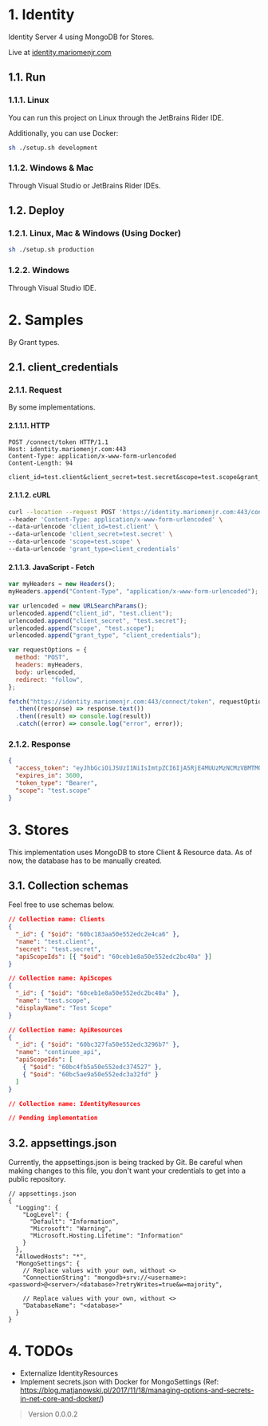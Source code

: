 # 1. Identity

Identity Server 4 using MongoDB for Stores.

Live at [identity.mariomenjr.com](https://identity.mariomenjr.com/)

## 1.1. Run

### 1.1.1. Linux

You can run this project on Linux through the JetBrains Rider IDE.

Additionally, you can use Docker:

```bash
sh ./setup.sh development
```

### 1.1.2. Windows & Mac

Through Visual Studio or JetBrains Rider IDEs.

## 1.2. Deploy

### 1.2.1. Linux, Mac & Windows (Using Docker)

```bash
sh ./setup.sh production
```

### 1.2.2. Windows

Through Visual Studio IDE.

# 2. Samples

By Grant types.

## 2.1. client_credentials

### 2.1.1. Request

By some implementations.

#### 2.1.1.1. HTTP

```http
POST /connect/token HTTP/1.1
Host: identity.mariomenjr.com:443
Content-Type: application/x-www-form-urlencoded
Content-Length: 94

client_id=test.client&client_secret=test.secret&scope=test.scope&grant_type=client_credentials
```

#### 2.1.1.2. cURL

```bash
curl --location --request POST 'https://identity.mariomenjr.com:443/connect/token' \
--header 'Content-Type: application/x-www-form-urlencoded' \
--data-urlencode 'client_id=test.client' \
--data-urlencode 'client_secret=test.secret' \
--data-urlencode 'scope=test.scope' \
--data-urlencode 'grant_type=client_credentials'
```

#### 2.1.1.3. JavaScript - Fetch

```javascript
var myHeaders = new Headers();
myHeaders.append("Content-Type", "application/x-www-form-urlencoded");

var urlencoded = new URLSearchParams();
urlencoded.append("client_id", "test.client");
urlencoded.append("client_secret", "test.secret");
urlencoded.append("scope", "test.scope");
urlencoded.append("grant_type", "client_credentials");

var requestOptions = {
  method: "POST",
  headers: myHeaders,
  body: urlencoded,
  redirect: "follow",
};

fetch("https://identity.mariomenjr.com:443/connect/token", requestOptions)
  .then((response) => response.text())
  .then((result) => console.log(result))
  .catch((error) => console.log("error", error));
```

### 2.1.2. Response

```json
{
  "access_token": "eyJhbGciOiJSUzI1NiIsImtpZCI6IjA5RjE4MUUzMzNCMzVBMTM0RTQ3MjE1ODZENjgyRjUwIiwidHlwIjoiYXQrand0In0.eyJuYmYiOjE2MjQxNjExNDMsImV4cCI6MTYyNDE2NDc0MywiaXNzIjoiaHR0cDovL2lkZW50aXR5Lm1hcmlvbWVuanIuY29tIiwiY2xpZW50X2lkIjoidGVzdC5jbGllbnQiLCJqdGkiOiIyNTc5MEM0QUZGNzQ3NTZDNzM5RjQ4RjEzRkUyMDc2RSIsImlhdCI6MTYyNDE2MTE0Mywic2NvcGUiOlsidGVzdC5zY29wZSJdfQ.sm91IYPIn2O5c1BukDrhJPYMqmFl48f5CBaDdpUCrCdWt9oUKCF_w4etyfEbb7wfb94zzbxOQvdLCVQKshh7abFaA5AGgi9jBDkrpEBIxwlnNcjNAo6GG_W1h9lZ9BdxW3kXSUEvL8h1JQMbWRiaQmJcrJCH0m-Nv2NiRDSJ0rJyes73Aa2IVHJRwQ4WvwdNxRLE5Zg03w9X70_KARN7rdppkZiyEZCoCpR-58DVxlhs6uJuetFIE-sUCpb52xTM3u5-0uZm3VgsP41boc0BfAuSt71RnDhf9-flCoRezAXcBSCXymiaxiUTRETAQsDXSKAwWG33Zb3_m9joEHijVg",
  "expires_in": 3600,
  "token_type": "Bearer",
  "scope": "test.scope"
}
```

# 3. Stores

This implementation uses MongoDB to store Client & Resource data. As of now, the database has to be manually created.

## 3.1. Collection schemas

Feel free to use schemas below.

```json
// Collection name: Clients
{
  "_id": { "$oid": "60bc183aa50e552edc2e4ca6" },
  "name": "test.client",
  "secret": "test.secret",
  "apiScopeIds": [{ "$oid": "60ceb1e8a50e552edc2bc40a" }]
}
```

```json
// Collection name: ApiScopes
{
  "_id": { "$oid": "60ceb1e8a50e552edc2bc40a" },
  "name": "test.scope",
  "displayName": "Test Scope"
}
```

```json
// Collection name: ApiResources
{
  "_id": { "$oid": "60bc327fa50e552edc3296b7" },
  "name": "continuee_api",
  "apiScopeIds": [
    { "$oid": "60bc4fb5a50e552edc374527" },
    { "$oid": "60bc5ae9a50e552edc3a32fd" }
  ]
}
```

```json
// Collection name: IdentityResources

// Pending implementation
```

## 3.2. appsettings.json

Currently, the appsettings.json is being tracked by Git. Be careful when making changes to this file, you don't want your credentials to get into a public repository.

```json5
// appsettings.json
{
  "Logging": {
    "LogLevel": {
      "Default": "Information",
      "Microsoft": "Warning",
      "Microsoft.Hosting.Lifetime": "Information"
    }
  },
  "AllowedHosts": "*",
  "MongoSettings": {
    // Replace values with your own, without <>
    "ConnectionString": "mongodb+srv://<username>:<password>@<server>/<database>?retryWrites=true&w=majority",

    // Replace values with your own, without <>
    "DatabaseName": "<database>"
  }
}
```

# 4. TODOs

- Externalize IdentityResources
- Implement secrets.json with Docker for MongoSettings (Ref: https://blog.matjanowski.pl/2017/11/18/managing-options-and-secrets-in-net-core-and-docker/)

> Version 0.0.0.2